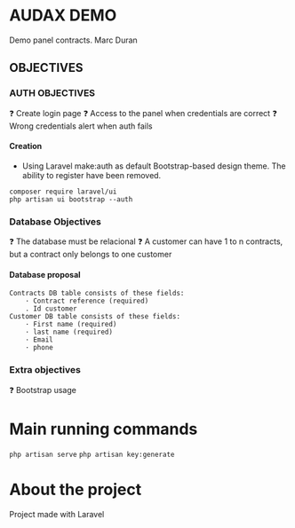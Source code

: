 # AUDAX DEMO
Demo panel contracts.
Marc Duran
## OBJECTIVES

### AUTH OBJECTIVES
:question: Create login page
:question: Access to the panel when credentials are correct
:question: Wrong credentials alert when auth fails

#### Creation
- Using Laravel make:auth as default Bootstrap-based design theme. The ability to register have been removed.

```
composer require laravel/ui
php artisan ui bootstrap --auth
```

### Database Objectives
:question: The database must be relacional
:question: A customer can have 1 to n contracts, but a contract only belongs to one customer

#### Database proposal
```
Contracts DB table consists of these fields:
    · Contract reference (required)
    . Id customer 
Customer DB table consists of these fields:
    · First name (required)
    · last name (required)
    · Email
    · phone
```

### Extra objectives
:question: Bootstrap usage

# Main running commands

`php artisan serve`
`php artisan key:generate`

# About the project

Project made with Laravel
